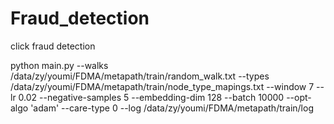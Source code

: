 # Fraud_detection
click fraud detection


python main.py --walks /data/zy/youmi/FDMA/metapath/train/random_walk.txt --types /data/zy/youmi/FDMA/metapath/train/node_type_mapings.txt --window 7 --lr 0.02 --negative-samples 5 --embedding-dim 128 --batch 10000 --opt-algo 'adam' --care-type 0 --log /data/zy/youmi/FDMA/metapath/train/log
